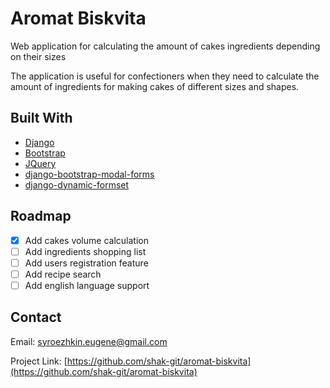 # Aromat Biskvita
Web application for calculating the amount of cakes ingredients depending on their sizes

The application is useful for confectioners when they need to calculate the amount of 
ingredients for making cakes of different sizes and shapes.

## Built With

* [Django](https://www.djangoproject.com/)
* [Bootstrap](https://getbootstrap.com)
* [JQuery](https://jquery.com)
* [django-bootstrap-modal-forms](https://github.com/trco/django-bootstrap-modal-forms)
* [django-dynamic-formset](https://github.com/elo80ka/django-dynamic-formset)

## Roadmap

- [x] Add cakes volume calculation
- [ ] Add ingredients shopping list
- [ ] Add users registration feature
- [ ] Add recipe search
- [ ] Add english language support
    
## Contact

Email: [syroezhkin.eugene@gmail.com](mailto:syroezhkin.eugene@gmail.com)

Project Link: [https://github.com/shak-git/aromat-biskvita](https://github.com/shak-git/aromat-biskvita)
